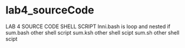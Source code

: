 # lab4_sourceCode
LAB 4 SOURCE CODE SHELL SCRIPT
lnni.bash is loop and nested if
sum.bash other shell script
sum.ksh other shell scipt
sum.sh other shell scipt
